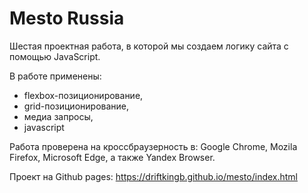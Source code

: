 # Mesto Russia

Шестая проектная работа, в которой мы создаем логику сайта с помощью JavaScript.

В работе применены:

* flexbox-позиционирование,
* grid-позиционирование,
* медиа запросы,
* javascript

Работа проверена на кроссбраузерность в: Google Chrome, Mozila Firefox, Microsoft Edge, а также Yandex Browser.

Проект на Github pages: <https://driftkingb.github.io/mesto/index.html>

